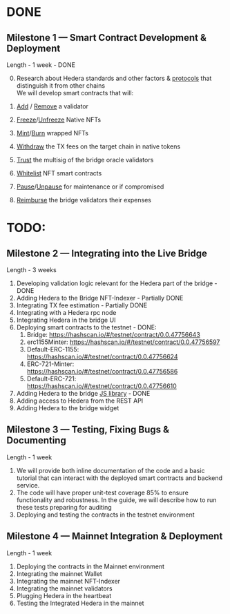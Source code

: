 
# DONE

## Milestone 1 — Smart Contract Development & Deployment

Length - 1 week - DONE

0. Research about Hedera standards and other factors & [protocols](https://docs.hedera.com/guides/core-concepts/smart-contracts/supported-erc-token-standards) that distinguish it from other chains<br/>
We will develop smart contracts that will:

1. [Add](https://github.com/XP-NETWORK/XP.network-HECO-Migration/blob/f474704150da557f931e011026d0c033b391bd7a/dist/Minter.d.ts#L221-L223) / [Remove](https://github.com/XP-NETWORK/XP.network-HECO-Migration/blob/f474704150da557f931e011026d0c033b391bd7a/dist/Minter.d.ts#L227-L229) a validator
2. [Freeze](https://github.com/XP-NETWORK/XP.network-HECO-Migration/blob/f474704150da557f931e011026d0c033b391bd7a/dist/Minter.d.ts#L164)/[Unfreeze](https://github.com/XP-NETWORK/XP.network-HECO-Migration/blob/dist/dist/Minter.d.ts#L239-L244) Native NFTs
3. [Mint](https://github.com/XP-NETWORK/XP.network-HECO-Migration/blob/dist/dist/Minter.d.ts#L186-L188)/[Burn](https://github.com/XP-NETWORK/XP.network-HECO-Migration/blob/dist/dist/Minter.d.ts#L257-L259) wrapped NFTs
4. [Withdraw](https://github.com/XP-NETWORK/XP.network-HECO-Migration/blob/dist/dist/Minter.d.ts#L198-L200) the TX fees on the target chain in native tokens
5. [Trust](https://github.com/XP-NETWORK/web3-contracts/blob/erc1155/contracts/Minter.sol#L86-L119) the multisig of the bridge oracle validators
6. [Whitelist](https://github.com/XP-NETWORK/XP.network-HECO-Migration/blob/dist/dist/Minter.d.ts#L333-L335) NFT smart contracts
7. [Pause](https://github.com/XP-NETWORK/XP.network-HECO-Migration/blob/dist/dist/Minter.d.ts#L224-L226)/[Unpause](https://github.com/XP-NETWORK/XP.network-HECO-Migration/blob/dist/dist/Minter.d.ts#L245-L247) for maintenance or if compromised
8. [Reimburse](https://github.com/XP-NETWORK/XP.network-HECO-Migration/blob/dist/dist/Minter.d.ts#L201-L203) the bridge validators their expenses

# TODO:

## Milestone 2 — Integrating into the Live Bridge
Length - 3 weeks

1. Developing validation logic relevant for the Hedera part of the bridge - DONE
2. Adding Hedera to the Bridge NFT-Indexer - Partially DONE
3. Integrating TX fee estimation - Partially DONE
4. Integrating with a Hedera rpc node
5. Integrating Hedera in the bridge UI
6. Deploying smart contracts to the testnet - DONE:
   1. Bridge: https://hashscan.io/#/testnet/contract/0.0.47756643
   2. erc1155Minter: https://hashscan.io/#/testnet/contract/0.0.47756597
   3. Default-ERC-1155: https://hashscan.io/#/testnet/contract/0.0.47756624
   4. ERC-721-Minter: https://hashscan.io/#/testnet/contract/0.0.47756586
   5. Default-ERC-721: https://hashscan.io/#/testnet/contract/0.0.47756610
7. Adding Hedera to the bridge [JS library](https://github.com/XP-NETWORK/xpjs/search?q=hedera) - DONE
8.  Adding access to Hedera from the REST API
9. Adding Hedera to the bridge widget

## Milestone 3 — Testing, Fixing Bugs & Documenting
Length - 1 week 

1. We will provide both inline documentation of the code and a basic tutorial that can interact with the deployed smart contracts and backend service.
2. The code will have proper unit-test coverage 85% to ensure functionality and robustness. In the guide, we will describe how to run these tests preparing for auditing
3. Deploying and testing the contracts in the testnet environment

## Milestone 4 — Mainnet Integration & Deployment
Length - 1 week 

1. Deploying the contracts in the Mainnet environment
2. Integrating the mainnet Wallet
3. Integrating the mainnet NFT-Indexer
4. Integrating the mainnet validators
5. Plugging Hedera in the heartbeat
6. Testing the Integrated Hedera in the mainnet